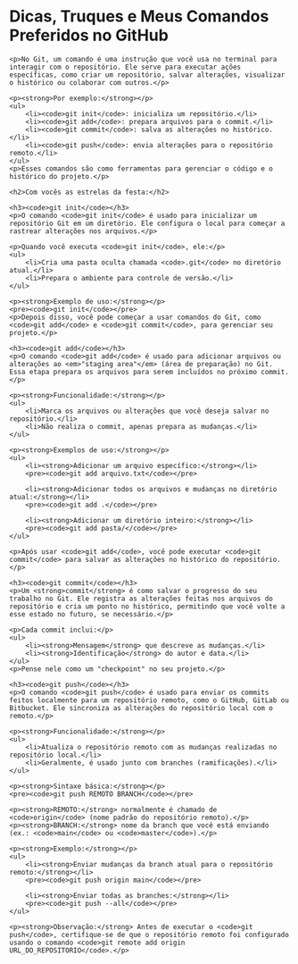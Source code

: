 <!DOCTYPE html>
<html lang="en">
<head>
    <meta charset="UTF-8">
    <meta name="viewport" content="width=device-width, initial-scale=1.0">
    <title>Dicas, Truques e Meus Comandos Preferidos no GitHub</title>
</head>
<body>
    <h1>Dicas, Truques e Meus Comandos Preferidos no GitHub</h1>
    
    <p>No Git, um comando é uma instrução que você usa no terminal para interagir com o repositório. Ele serve para executar ações específicas, como criar um repositório, salvar alterações, visualizar o histórico ou colaborar com outros.</p>
    
    <p><strong>Por exemplo:</strong></p>
    <ul>
        <li><code>git init</code>: inicializa um repositório.</li>
        <li><code>git add</code>: prepara arquivos para o commit.</li>
        <li><code>git commit</code>: salva as alterações no histórico.</li>
        <li><code>git push</code>: envia alterações para o repositório remoto.</li>
    </ul>
    <p>Esses comandos são como ferramentas para gerenciar o código e o histórico do projeto.</p>
    
    <h2>Com vocês as estrelas da festa:</h2>
    
    <h3><code>git init</code></h3>
    <p>O comando <code>git init</code> é usado para inicializar um repositório Git em um diretório. Ele configura o local para começar a rastrear alterações nos arquivos.</p>
    
    <p>Quando você executa <code>git init</code>, ele:</p>
    <ul>
        <li>Cria uma pasta oculta chamada <code>.git</code> no diretório atual.</li>
        <li>Prepara o ambiente para controle de versão.</li>
    </ul>
    
    <p><strong>Exemplo de uso:</strong></p>
    <pre><code>git init</code></pre>
    <p>Depois disso, você pode começar a usar comandos do Git, como <code>git add</code> e <code>git commit</code>, para gerenciar seu projeto.</p>
    
    <h3><code>git add</code></h3>
    <p>O comando <code>git add</code> é usado para adicionar arquivos ou alterações ao <em>"staging area"</em> (área de preparação) no Git. Essa etapa prepara os arquivos para serem incluídos no próximo commit.</p>
    
    <p><strong>Funcionalidade:</strong></p>
    <ul>
        <li>Marca os arquivos ou alterações que você deseja salvar no repositório.</li>
        <li>Não realiza o commit, apenas prepara as mudanças.</li>
    </ul>
    
    <p><strong>Exemplos de uso:</strong></p>
    <ul>
        <li><strong>Adicionar um arquivo específico:</strong></li>
        <pre><code>git add arquivo.txt</code></pre>
        
        <li><strong>Adicionar todos os arquivos e mudanças no diretório atual:</strong></li>
        <pre><code>git add .</code></pre>
        
        <li><strong>Adicionar um diretório inteiro:</strong></li>
        <pre><code>git add pasta/</code></pre>
    </ul>
    
    <p>Após usar <code>git add</code>, você pode executar <code>git commit</code> para salvar as alterações no histórico do repositório.</p>
    
    <h3><code>git commit</code></h3>
    <p>Um <strong>commit</strong> é como salvar o progresso do seu trabalho no Git. Ele registra as alterações feitas nos arquivos do repositório e cria um ponto no histórico, permitindo que você volte a esse estado no futuro, se necessário.</p>
    
    <p>Cada commit inclui:</p>
    <ul>
        <li><strong>Mensagem</strong> que descreve as mudanças.</li>
        <li><strong>Identificação</strong> do autor e data.</li>
    </ul>
    <p>Pense nele como um "checkpoint" no seu projeto.</p>
    
    <h3><code>git push</code></h3>
    <p>O comando <code>git push</code> é usado para enviar os commits feitos localmente para um repositório remoto, como o GitHub, GitLab ou Bitbucket. Ele sincroniza as alterações do repositório local com o remoto.</p>
    
    <p><strong>Funcionalidade:</strong></p>
    <ul>
        <li>Atualiza o repositório remoto com as mudanças realizadas no repositório local.</li>
        <li>Geralmente, é usado junto com branches (ramificações).</li>
    </ul>
    
    <p><strong>Sintaxe básica:</strong></p>
    <pre><code>git push REMOTO BRANCH</code></pre>
    
    <p><strong>REMOTO:</strong> normalmente é chamado de <code>origin</code> (nome padrão do repositório remoto).</p>
    <p><strong>BRANCH:</strong> nome da branch que você está enviando (ex.: <code>main</code> ou <code>master</code>).</p>
    
    <p><strong>Exemplo:</strong></p>
    <ul>
        <li><strong>Enviar mudanças da branch atual para o repositório remoto:</strong></li>
        <pre><code>git push origin main</code></pre>
        
        <li><strong>Enviar todas as branches:</strong></li>
        <pre><code>git push --all</code></pre>
    </ul>
    
    <p><strong>Observação:</strong> Antes de executar o <code>git push</code>, certifique-se de que o repositório remoto foi configurado usando o comando <code>git remote add origin URL_DO_REPOSITORIO</code>.</p>
</body>
</html>
